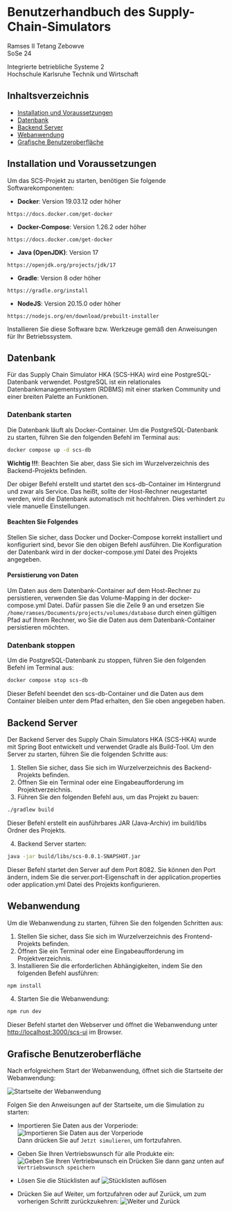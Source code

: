 # Benutzerhandbuch des Supply-Chain-Simulators

Ramses II Tetang Zebowve \
SoSe 24 

Integrierte betriebliche Systeme 2 \
Hochschule Karlsruhe Technik und Wirtschaft

## Inhaltsverzeichnis

- [Installation und Voraussetzungen](#installation-und-Voraussetzungen)
- [Datenbank](#datenbank)
- [Backend Server](#backend-server)
- [Webanwendung](#webanwendung)
- [Grafische Benutzeroberfläche](#grafische-benutzeroberfläche)


## Installation und Voraussetzungen

Um das SCS-Projekt zu starten, benötigen Sie folgende Softwarekomponenten:

- **Docker**: Version 19.03.12 oder höher
```text
https://docs.docker.com/get-docker
```
- **Docker-Compose**: Version 1.26.2 oder höher
```text
https://docs.docker.com/get-docker
```
- **Java (OpenJDK)**: Version 17
```text
https://openjdk.org/projects/jdk/17
```
- **Gradle**: Version 8 oder höher
```text
https://gradle.org/install
```
- **NodeJS**: Version 20.15.0 oder höher
```text
https://nodejs.org/en/download/prebuilt-installer
```

Installieren Sie diese Software bzw. Werkzeuge gemäß den Anweisungen für Ihr Betriebssystem.


## Datenbank

Für das Supply Chain Simulator HKA (SCS-HKA) wird eine PostgreSQL-Datenbank verwendet. PostgreSQL ist ein 
relationales Datenbankmanagementsystem (RDBMS) mit einer starken Community und einer breiten Palette an Funktionen.

### Datenbank starten

Die Datenbank läuft als Docker-Container. Um die PostgreSQL-Datenbank zu starten, führen Sie den folgenden 
Befehl im Terminal aus:
```bash
docker compose up -d scs-db
```
**Wichtig !!!**: Beachten Sie aber, dass Sie sich im Wurzelverzeichnis des Backend-Projekts befinden.

Der obiger Befehl erstellt und startet den scs-db-Container im Hintergrund und zwar als Service. Das heißt, sollte 
der Host-Rechner neugestartet werden, wird die Datenbank automatisch mit hochfahren. Dies verhindert zu viele manuelle
Einstellungen.

#### Beachten Sie Folgendes

Stellen Sie sicher, dass Docker und Docker-Compose korrekt installiert und konfiguriert sind, bevor Sie den obigen 
Befehl ausführen. Die Konfiguration der Datenbank wird in der docker-compose.yml Datei des Projekts angegeben.


#### Persistierung von Daten

Um Daten aus dem Datenbank-Container auf dem Host-Rechner zu persistieren, verwenden Sie das Volume-Mapping in 
der docker-compose.yml Datei. Dafür passen Sie die Zeile 9 an und ersetzen Sie 
<code>/home/ramses/Documents/projects/volumes/database</code> durch einen gültigen Pfad auf Ihrem Rechner, wo Sie die
Daten aus dem Datenbank-Container persistieren möchten.

### Datenbank stoppen

Um die PostgreSQL-Datenbank zu stoppen, führen Sie den folgenden Befehl im Terminal aus:
```bash
docker compose stop scs-db
```

Dieser Befehl beendet den scs-db-Container und die Daten aus dem Container bleiben unter dem Pfad erhalten, den Sie
oben angegeben haben.


## Backend Server

Der Backend Server des Supply Chain Simulators HKA (SCS-HKA) wurde mit Spring Boot entwickelt und verwendet Gradle 
als Build-Tool. Um den Server zu starten, führen Sie die folgenden Schritte aus:

1. Stellen Sie sicher, dass Sie sich im Wurzelverzeichnis des Backend-Projekts befinden.
2. Öffnen Sie ein Terminal oder eine Eingabeaufforderung im Projektverzeichnis.
3. Führen Sie den folgenden Befehl aus, um das Projekt zu bauen:
```bash
./gradlew build
```

Dieser Befehl erstellt ein ausführbares JAR (Java-Archiv) im build/libs Ordner des Projekts.

4. Backend Server starten:
```bash
java -jar build/libs/scs-0.0.1-SNAPSHOT.jar
```

Dieser Befehl startet den Server auf dem Port 8082. Sie können den Port ändern, indem Sie die 
server.port-Eigenschaft in der application.properties oder application.yml Datei des Projekts konfigurieren.


## Webanwendung

Um die Webanwendung zu starten, führen Sie den folgenden Schritten aus:

1. Stellen Sie sicher, dass Sie sich im Wurzelverzeichnis des Frontend-Projekts befinden.
2. Öffnen Sie ein Terminal oder eine Eingabeaufforderung im Projektverzeichnis.
3. Installieren Sie die erforderlichen Abhängigkeiten, indem Sie den folgenden Befehl ausführen:
```bash
npm install
```

4. Starten Sie die Webanwendung:
```bash
npm run dev
```

Dieser Befehl startet den Webserver und öffnet die Webanwendung unter 
<a href="http://localhost:3000/scs-ui ">http://localhost:3000/scs-ui</a> im Browser.

## Grafische Benutzeroberfläche

Nach erfolgreichem Start der Webanwendung, öffnet sich die Startseite der Webanwendung:

![Startseite der Webanwendung](./scs-home.png)

Folgen Sie den Anweisungen auf der Startseite, um die Simulation zu starten:

- Importieren Sie Daten aus der Vorperiode:
    ![Importieren Sie Daten aus der Vorperiode](./scs-import.png) \
    Dann drücken Sie auf <code>Jetzt simulieren</code>, um fortzufahren.

- Geben Sie Ihren Vertriebswunsch für alle Produkte ein:
    ![Geben Sie Ihren Vertriebwunsch ein](./scs-vertriebwunsch.png)
    Drücken Sie dann ganz unten auf <code>Vertriebswunsch speichern</code>
- Lösen Sie die Stücklisten auf
    ![Stücklisten auflösen](./scs-stuecklisten.png)
- Drücken Sie auf Weiter, um fortzufahren oder auf Zurück, um zum vorherigen Schritt zurückzukehren:
    ![Weiter und Zurück](./scs-weiter-1.png)